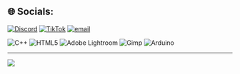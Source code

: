 
## 🌐 Socials:
[![Discord](https://img.shields.io/badge/Discord-%237289DA.svg?logo=discord&logoColor=white)](https://discord.gg/MVkmNzzUNH) [![TikTok](https://img.shields.io/badge/TikTok-%23000000.svg?logo=TikTok&logoColor=white)](https://tiktok.com/@ph0ss) [![email](https://img.shields.io/badge/Email-D14836?logo=gmail&logoColor=white)](mailto:9h0s.social@gmail.com) 

![C++](https://img.shields.io/badge/c++-%2300599C.svg?style=for-the-badge&logo=c%2B%2B&logoColor=white) ![HTML5](https://img.shields.io/badge/html5-%23E34F26.svg?style=for-the-badge&logo=html5&logoColor=white) ![Adobe Lightroom](https://img.shields.io/badge/Adobe%20Lightroom-31A8FF.svg?style=for-the-badge&logo=Adobe%20Lightroom&logoColor=white) ![Gimp](https://img.shields.io/badge/Gimp-657D8B?style=for-the-badge&logo=gimp&logoColor=FFFFFF) ![Arduino](https://img.shields.io/badge/-Arduino-00979D?style=for-the-badge&logo=Arduino&logoColor=white)

---
[![](https://visitcount.itsvg.in/api?id=sjnbu&icon=0&color=0)](https://visitcount.itsvg.in)

<!-- Proudly created with GPRM ( https://gprm.itsvg.in ) -->
